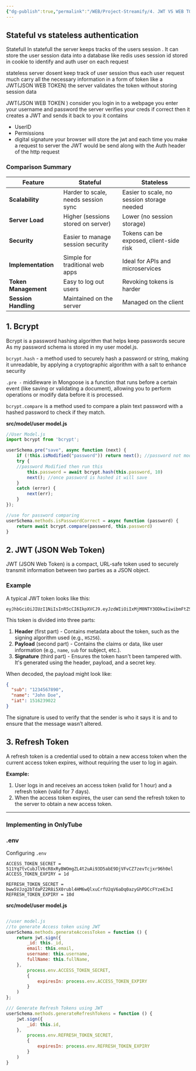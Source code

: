 ```yaml
---
{"dg-publish":true,"permalink":"/WEB/Project-Streamify/4. JWT VS WEB TOKENS/","created":"2024-11-17T19:00:18.190+05:30"}
---
```



## Stateful vs stateless authentication

Statefull
In statefull the server keeps tracks of the users session . It can store the user session data into a database like redis uses session id stored in cookie to identify and auth user on each request

stateless 
server dosent keep track of user session thus each user request much carry all the necessary information in a form of token like a JWT(JSON WEB TOKEN) 
the server validates the token without storing session data

JWT(JSON WEB TOKEN )
consider you login in to a webpage you enter your username and password the server verifies your creds if correct then it creates a JWT and sends it back to you 
it contains 
- UserID
- Permissions
- digital signature 
your browser will store the jwt and each time you make a request to server the JWT would be send along with the Auth header of the http request

### **Comparison Summary**

| **Feature**          | **Stateful**                        | **Stateless**                              |
| -------------------- | ----------------------------------- | ------------------------------------------ |
| **Scalability**      | Harder to scale, needs session sync | Easier to scale, no session storage needed |
| **Server Load**      | Higher (sessions stored on server)  | Lower (no session storage)                 |
| **Security**         | Easier to manage session security   | Tokens can be exposed, client-side risk    |
| **Implementation**   | Simple for traditional web apps     | Ideal for APIs and microservices           |
| **Token Management** | Easy to log out users               | Revoking tokens is harder                  |
| **Session Handling** | Maintained on the server            | Managed on the client                      |


## 1. Bcrypt

Bcrypt is a password hashing algorithm that helps keep passwords secure  
As my password schema is stored in my user model.js.

`bcrypt.hash` - a method used to securely hash a password or string, making it unreadable, by applying a cryptographic algorithm with a salt to enhance security

`.pre -` middleware in Mongoose is a function that runs before a certain event (like saving or validating a document), allowing you to perform operations or modify data before it is processed.

`bcrypt.compare` is a method used to compare a plain text password with a hashed password to check if they match.

**src/model/user model.js**

```js
//User Model.js
import bcrypt from 'bcrypt';

userSchema.pre("save", async function (next) {
    if (!this.isModified("password")) return next(); //password not modified
    try {
    //password Modified then run this 
        this.password = await bcrypt.hash(this.password, 10)
        next(); //once password is hashed it will save 
    }
    catch (error) {
        next(err);
    }
});

//use for password comparing
userSchema.methods.isPasswordCorrect = async function (password) {
    return await bcrypt.compare(password, this.password)
}
```

## 2. JWT (JSON Web Token)

JWT (JSON Web Token) is a compact, URL-safe token used to securely transmit information between two parties as a JSON object.

### Example

A typical JWT token looks like this:

```
eyJhbGciOiJIUzI1NiIsInR5cCI6IkpXVCJ9.eyJzdWIiOiIxMjM0NTY3ODkwIiwibmFtZSI6IkpvaG4gRG9lIiwiaWF0IjoxNTE2MjM5MDIyfQ.SflKxwRJSMeKKF2QT4fwpMeJf36POk6yJV_adQssw5c
```

This token is divided into three parts:

1. **Header** (first part) - Contains metadata about the token, such as the signing algorithm used (e.g., `HS256`).
2. **Payload** (second part) - Contains the claims or data, like user information (e.g., `name`, `sub` for subject, etc.).
3. **Signature** (third part) - Ensures the token hasn't been tampered with. It's generated using the header, payload, and a secret key.

When decoded, the payload might look like:

```json
{
  "sub": "1234567890",
  "name": "John Doe",
  "iat": 1516239022
}
```

The signature is used to verify that the sender is who it says it is and to ensure that the message wasn’t altered.

## 3. Refresh Token

A refresh token is a credential used to obtain a new access token when the current access token expires, without requiring the user to log in again.

**Example:**

1. User logs in and receives an access token (valid for 1 hour) and a refresh token (valid for 7 days).
2. When the access token expires, the user can send the refresh token to the server to obtain a new access token.

---

### Implementing in OnlyTube

### .env

Configuring `.env`

```.env
ACCESS_TOKEN_SECRET = 511Yq7tvCubJlV6cR8xRyBWOmgZL4t2uAi93D5abE9DjVFvCZ7zevTcjxr96h0el
ACCESS_TOKEN_EXPIRY = 1d 

REFRESH_TOKEN_SECRET = bww5VJzg2bTdaPZ2R8i5X0rubl4HM6wQlxuCrfU2qV6aDq0azyGhPDCcFYzeE3xI
REFRESH_TOKEN_EXPIRY = 10d
```

**src/model/user model.js**

```js

//user model.js
//to generate Access token using JWT
userSchema.methods.generateAccessToken = function () {
    return jwt.sign({
        _id: this._id,
        email: this.email,
        username: this.username,
        fullName: this.fullName,
    },
        process.env.ACCESS_TOKEN_SECRET,
        {
            expiresIn: process.env.ACCESS_TOKEN_EXPIRY
        }
    )
};

/// Generate Refresh Tokens using JWT
userSchema.methods.generateRefreshTokens = function () {
    jwt.sign({
        _id: this.id,
    },
        process.env.REFRESH_TOKEN_SECRET,
        {
            expiresIn: process.env.REFRESH_TOKEN_EXPIRY
        }
    )
}

```

